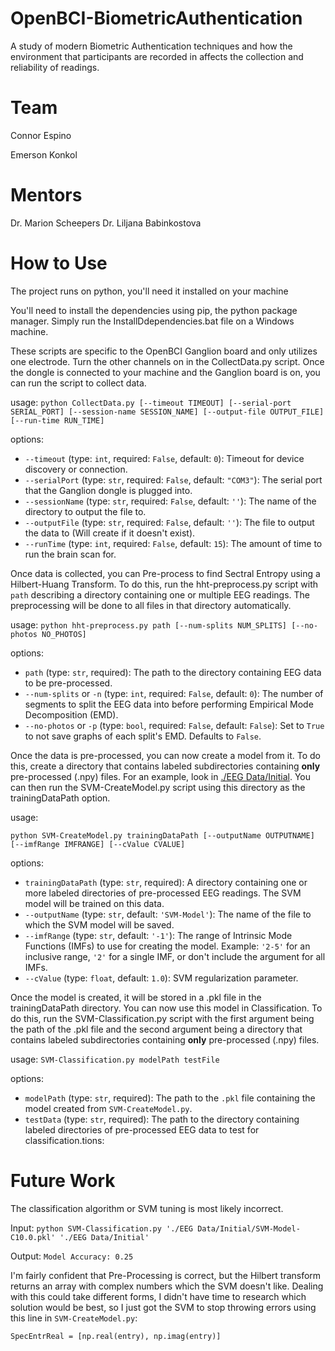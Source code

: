 # OpenBCI-BiometricAuthentication

A study of modern Biometric Authentication techniques and how the environment that participants are recorded in affects the collection and reliability of readings.

# Team

Connor Espino

Emerson Konkol



# Mentors

Dr. Marion Scheepers
Dr. Liljana Babinkostova



# How to Use

The project runs on python, you'll need it installed on your machine

You'll need to install the dependencies using pip, the python package manager.
Simply run the InstallDdependencies.bat file on a Windows machine.



These scripts are specific to the OpenBCI Ganglion board and only utilizes one electrode. Turn the other channels on in the CollectData.py script. Once the dongle is connected to your machine and the Ganglion board is on, you can run the script to collect data.

usage:
`python CollectData.py [--timeout TIMEOUT] [--serial-port SERIAL_PORT] [--session-name SESSION_NAME] [--output-file OUTPUT_FILE] [--run-time RUN_TIME]`

options:

- `--timeout` (type: `int`, required: `False`, default: `0`): Timeout for device discovery or connection. 
- `--serialPort` (type: `str`, required: `False`, default: `"COM3"`): The serial port that the Ganglion dongle is plugged into. 
- `--sessionName` (type: `str`, required: `False`, default: `''`): The name of the directory to output the file to. 
- `--outputFile` (type: `str`, required: `False`, default: `''`): The file to output the data to (Will create if it doesn't exist). 
- `--runTime` (type: `int`, required: `False`, default: `15`): The amount of time to run the brain scan for.





Once data is collected, you can Pre-process to find Sectral Entropy using a Hilbert-Huang Transform. To do this, run the hht-preprocess.py script with `path` describing a directory containing one or multiple EEG readings. The preprocessing will be done to all files in that directory automatically.

usage:
`python hht-preprocess.py path [--num-splits NUM_SPLITS] [--no-photos NO_PHOTOS]`

options:

- `path` (type: `str`, required): The path to the directory containing EEG data to be pre-processed. 
- `--num-splits` or `-n` (type: `int`, required: `False`, default: `0`): The number of segments to split the EEG data into before performing Empirical Mode Decomposition (EMD). 
- `--no-photos` or `-p` (type: `bool`, required: `False`, default: `False`): Set to `True` to not save graphs of each split's EMD. Defaults to `False`.





Once the data is pre-processed, you can now create a model from it. To do this, create a directory that contains labeled subdirectories containing **only** pre-processed (.npy) files. For an example, look in [./EEG Data/Initial](./EEG%20Data/Initial). You can then run the SVM-CreateModel.py script using this directory as the trainingDataPath option. 

usage:

`python SVM-CreateModel.py trainingDataPath [--outputName OUTPUTNAME] [--imfRange IMFRANGE] [--cValue CVALUE]`

options:

- `trainingDataPath` (type: `str`, required): A directory containing one or more labeled directories of pre-processed EEG readings. The SVM model will be trained on this data. 
- `--outputName` (type: `str`, default: `'SVM-Model'`): The name of the file to which the SVM model will be saved. 
- `--imfRange` (type: `str`, default: `'-1'`): The range of Intrinsic Mode Functions (IMFs) to use for creating the model. Example: `'2-5'` for an inclusive range, `'2'` for a single IMF, or don't include the argument for all IMFs. 
- `--cValue` (type: `float`, default: `1.0`): SVM regularization parameter.</br>





Once the model is created, it will be stored in a .pkl file in the trainingDataPath directory. You can now use this model in Classification. To do this, run the SVM-Classification.py script with the first argument being the path of the .pkl file and the second argument being a directory that contains labeled subdirectories containing **only** pre-processed (.npy) files.

usage:
`SVM-Classification.py modelPath testFile`

options:

- `modelPath` (type: `str`, required): The path to the `.pkl` file containing the model created from `SVM-CreateModel.py`. 
- `testData` (type: `str`, required): The path to the directory containing labeled directories of pre-processed EEG data to test for classification.tions:
  

# Future Work

The classification algorithm or SVM tuning is most likely incorrect. 

Input: `python SVM-Classification.py './EEG Data/Initial/SVM-Model-C10.0.pkl' './EEG Data/Initial'`

Output: `Model Accuracy: 0.25`



I'm fairly confident that Pre-Processing is correct, but the Hilbert transform returns an array with complex numbers which the SVM doesn't like. Dealing with this could take different forms, I didn't have time to research which solution would be best, so I just got the SVM to stop throwing errors using this line in `SVM-CreateModel.py`:

`SpecEntrReal = [np.real(entry), np.imag(entry)]`

 
